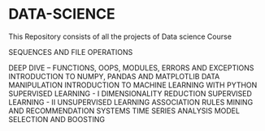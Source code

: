 # DATA-SCIENCE
This Repository consists of all the projects of Data science Course 


SEQUENCES AND FILE OPERATIONS

DEEP DIVE – FUNCTIONS, OOPS, MODULES, ERRORS AND EXCEPTIONS
INTRODUCTION TO NUMPY, PANDAS AND MATPLOTLIB
DATA MANIPULATION
INTRODUCTION TO MACHINE LEARNING WITH PYTHON
SUPERVISED LEARNING - I
DIMENSIONALITY REDUCTION
SUPERVISED LEARNING - II
UNSUPERVISED LEARNING
ASSOCIATION RULES MINING AND RECOMMENDATION SYSTEMS
TIME SERIES ANALYSIS
MODEL SELECTION AND BOOSTING
